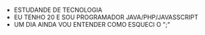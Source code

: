 - ESTUDANDE DE TECNOLOGIA
- EU TENHO 20 E SOU PROGRAMADOR JAVA/PHP/JAVASSCRIPT
- UM DIA AINDA VOU ENTENDER COMO ESQUECI O ";"

